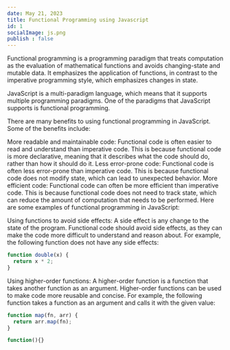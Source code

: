 ```yaml
---
date: May 21, 2023
title: Functional Programming using Javascript
id: 1
socialImage: js.png
publish : false
---
```

Functional programming is a programming paradigm that treats computation as the evaluation of mathematical functions and avoids changing-state and mutable data. It emphasizes the application of functions, in contrast to the imperative programming style, which emphasizes changes in state.

JavaScript is a multi-paradigm language, which means that it supports multiple programming paradigms. One of the paradigms that JavaScript supports is functional programming.

There are many benefits to using functional programming in JavaScript. Some of the benefits include:

More readable and maintainable code: Functional code is often easier to read and understand than imperative code. This is because functional code is more declarative, meaning that it describes what the code should do, rather than how it should do it.
Less error-prone code: Functional code is often less error-prone than imperative code. This is because functional code does not modify state, which can lead to unexpected behavior.
More efficient code: Functional code can often be more efficient than imperative code. This is because functional code does not need to track state, which can reduce the amount of computation that needs to be performed.
Here are some examples of functional programming in JavaScript:

Using functions to avoid side effects: A side effect is any change to the state of the program. Functional code should avoid side effects, as they can make the code more difficult to understand and reason about. For example, the following function does not have any side effects:
~~~js
function double(x) {
  return x * 2;
}
~~~
Using higher-order functions: A higher-order function is a function that takes another function as an argument. Higher-order functions can be used to make code more reusable and concise. For example, the following function takes a function as an argument and calls it with the given value:

```js
function map(fn, arr) {
  return arr.map(fn);
}
```
```js
function(){}
```